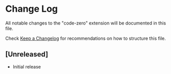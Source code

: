 # Change Log

All notable changes to the "code-zero" extension will be documented in this file.

Check [Keep a Changelog](http://keepachangelog.com/) for recommendations on how to structure this file.

## [Unreleased]

- Initial release